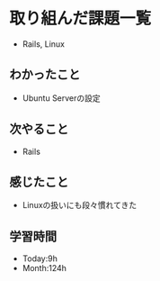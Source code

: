 # 取り組んだ課題一覧
- Rails, Linux
## わかったこと
- Ubuntu Serverの設定
## 次やること
- Rails
## 感じたこと
- Linuxの扱いにも段々慣れてきた
## 学習時間
- Today:9h
- Month:124h
